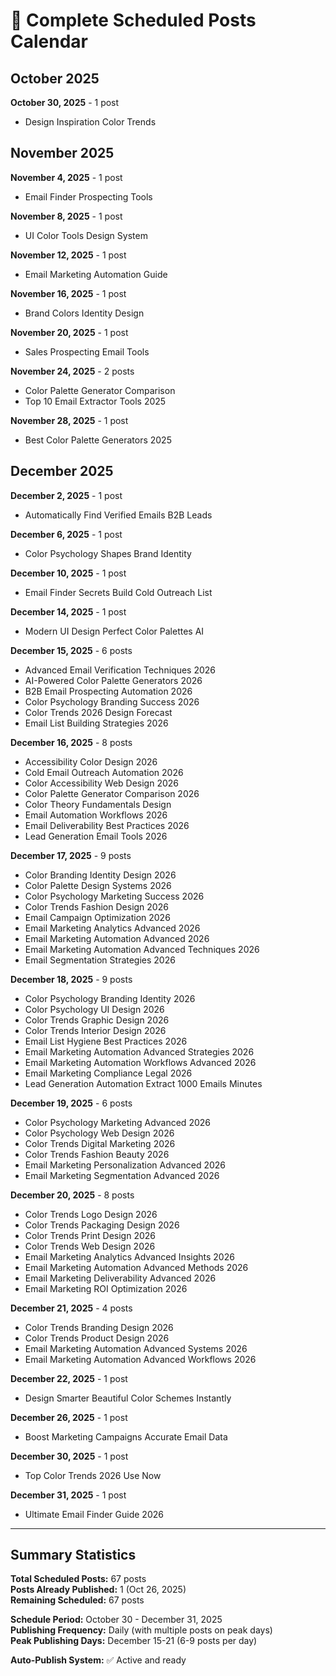 # 📅 Complete Scheduled Posts Calendar

## October 2025

**October 30, 2025** - 1 post
- Design Inspiration Color Trends

## November 2025

**November 4, 2025** - 1 post
- Email Finder Prospecting Tools

**November 8, 2025** - 1 post
- UI Color Tools Design System

**November 12, 2025** - 1 post
- Email Marketing Automation Guide

**November 16, 2025** - 1 post
- Brand Colors Identity Design

**November 20, 2025** - 1 post
- Sales Prospecting Email Tools

**November 24, 2025** - 2 posts
- Color Palette Generator Comparison
- Top 10 Email Extractor Tools 2025

**November 28, 2025** - 1 post
- Best Color Palette Generators 2025

## December 2025

**December 2, 2025** - 1 post
- Automatically Find Verified Emails B2B Leads

**December 6, 2025** - 1 post
- Color Psychology Shapes Brand Identity

**December 10, 2025** - 1 post
- Email Finder Secrets Build Cold Outreach List

**December 14, 2025** - 1 post
- Modern UI Design Perfect Color Palettes AI

**December 15, 2025** - 6 posts
- Advanced Email Verification Techniques 2026
- AI-Powered Color Palette Generators 2026
- B2B Email Prospecting Automation 2026
- Color Psychology Branding Success 2026
- Color Trends 2026 Design Forecast
- Email List Building Strategies 2026

**December 16, 2025** - 8 posts
- Accessibility Color Design 2026
- Cold Email Outreach Automation 2026
- Color Accessibility Web Design 2026
- Color Palette Generator Comparison 2026
- Color Theory Fundamentals Design
- Email Automation Workflows 2026
- Email Deliverability Best Practices 2026
- Lead Generation Email Tools 2026

**December 17, 2025** - 9 posts
- Color Branding Identity Design 2026
- Color Palette Design Systems 2026
- Color Psychology Marketing Success 2026
- Color Trends Fashion Design 2026
- Email Campaign Optimization 2026
- Email Marketing Analytics Advanced 2026
- Email Marketing Automation Advanced 2026
- Email Marketing Automation Advanced Techniques 2026
- Email Segmentation Strategies 2026

**December 18, 2025** - 9 posts
- Color Psychology Branding Identity 2026
- Color Psychology UI Design 2026
- Color Trends Graphic Design 2026
- Color Trends Interior Design 2026
- Email List Hygiene Best Practices 2026
- Email Marketing Automation Advanced Strategies 2026
- Email Marketing Automation Workflows Advanced 2026
- Email Marketing Compliance Legal 2026
- Lead Generation Automation Extract 1000 Emails Minutes

**December 19, 2025** - 6 posts
- Color Psychology Marketing Advanced 2026
- Color Psychology Web Design 2026
- Color Trends Digital Marketing 2026
- Color Trends Fashion Beauty 2026
- Email Marketing Personalization Advanced 2026
- Email Marketing Segmentation Advanced 2026

**December 20, 2025** - 8 posts
- Color Trends Logo Design 2026
- Color Trends Packaging Design 2026
- Color Trends Print Design 2026
- Color Trends Web Design 2026
- Email Marketing Analytics Advanced Insights 2026
- Email Marketing Automation Advanced Methods 2026
- Email Marketing Deliverability Advanced 2026
- Email Marketing ROI Optimization 2026

**December 21, 2025** - 4 posts
- Color Trends Branding Design 2026
- Color Trends Product Design 2026
- Email Marketing Automation Advanced Systems 2026
- Email Marketing Automation Advanced Workflows 2026

**December 22, 2025** - 1 post
- Design Smarter Beautiful Color Schemes Instantly

**December 26, 2025** - 1 post
- Boost Marketing Campaigns Accurate Email Data

**December 30, 2025** - 1 post
- Top Color Trends 2026 Use Now

**December 31, 2025** - 1 post
- Ultimate Email Finder Guide 2026

---

## Summary Statistics

**Total Scheduled Posts:** 67 posts  
**Posts Already Published:** 1 (Oct 26, 2025)  
**Remaining Scheduled:** 67 posts

**Schedule Period:** October 30 - December 31, 2025  
**Publishing Frequency:** Daily (with multiple posts on peak days)  
**Peak Publishing Days:** December 15-21 (6-9 posts per day)

**Auto-Publish System:** ✅ Active and ready
